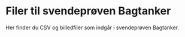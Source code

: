 # Filer til svendeprøven Bagtanker 
Her finder du CSV og billedfiler som indgår i svendeprøven Bagtanker.






 